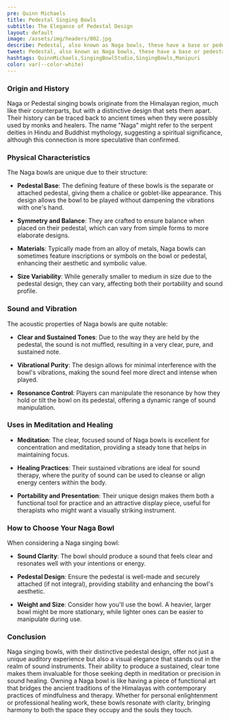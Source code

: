 ```yaml
---
pre: Quinn Michaels
title: Pedestal Singing Bowls
subtitle: The Elegance of Pedestal Design
layout: default
image: /assets/img/headers/002.jpg
describe: Pedestal, also known as Naga bowls, these have a base or pedestal which they sit on, giving them a goblet-like appearance. They are often played by holding the pedestal, and their sound is clear and sustained, ideal for focus and meditation.
tweet: Pedestal, also known as Naga bowls, these have a base or pedestal which they sit on, giving them a goblet-like appearance.
hashtags: QuinnMichaels,SingingBowlStudio,SingingBowls,Manipuri
color: var(--color-white)
---
```


### Origin and History

Naga or Pedestal singing bowls originate from the Himalayan region, much like their counterparts, but with a distinctive design that sets them apart. Their history can be traced back to ancient times when they were possibly used by monks and healers. The name "Naga" might refer to the serpent deities in Hindu and Buddhist mythology, suggesting a spiritual significance, although this connection is more speculative than confirmed.

### Physical Characteristics

The Naga bowls are unique due to their structure:

- **Pedestal Base**: The defining feature of these bowls is the separate or attached pedestal, giving them a chalice or goblet-like appearance. This design allows the bowl to be played without dampening the vibrations with one's hand.

- **Symmetry and Balance**: They are crafted to ensure balance when placed on their pedestal, which can vary from simple forms to more elaborate designs.

- **Materials**: Typically made from an alloy of metals, Naga bowls can sometimes feature inscriptions or symbols on the bowl or pedestal, enhancing their aesthetic and symbolic value.

- **Size Variability**: While generally smaller to medium in size due to the pedestal design, they can vary, affecting both their portability and sound profile.

### Sound and Vibration

The acoustic properties of Naga bowls are quite notable:

- **Clear and Sustained Tones**: Due to the way they are held by the pedestal, the sound is not muffled, resulting in a very clear, pure, and sustained note.

- **Vibrational Purity**: The design allows for minimal interference with the bowl's vibrations, making the sound feel more direct and intense when played.

- **Resonance Control**: Players can manipulate the resonance by how they hold or tilt the bowl on its pedestal, offering a dynamic range of sound manipulation.

### Uses in Meditation and Healing

- **Meditation**: The clear, focused sound of Naga bowls is excellent for concentration and meditation, providing a steady tone that helps in maintaining focus.

- **Healing Practices**: Their sustained vibrations are ideal for sound therapy, where the purity of sound can be used to cleanse or align energy centers within the body.

- **Portability and Presentation**: Their unique design makes them both a functional tool for practice and an attractive display piece, useful for therapists who might want a visually striking instrument.

### How to Choose Your Naga Bowl

When considering a Naga singing bowl:

- **Sound Clarity**: The bowl should produce a sound that feels clear and resonates well with your intentions or energy.

- **Pedestal Design**: Ensure the pedestal is well-made and securely attached (if not integral), providing stability and enhancing the bowl's aesthetic.

- **Weight and Size**: Consider how you'll use the bowl. A heavier, larger bowl might be more stationary, while lighter ones can be easier to manipulate during use.

### Conclusion

Naga singing bowls, with their distinctive pedestal design, offer not just a unique auditory experience but also a visual elegance that stands out in the realm of sound instruments. Their ability to produce a sustained, clear tone makes them invaluable for those seeking depth in meditation or precision in sound healing. Owning a Naga bowl is like having a piece of functional art that bridges the ancient traditions of the Himalayas with contemporary practices of mindfulness and therapy. Whether for personal enlightenment or professional healing work, these bowls resonate with clarity, bringing harmony to both the space they occupy and the souls they touch.
